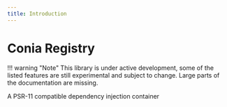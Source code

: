 ```yaml
---
title: Introduction
---
```

Conia Registry
==============

!!! warning "Note"
    This library is under active development, some of the listed features are still experimental and subject to change. Large parts of the documentation are missing. 

A PSR-11 compatible dependency injection container
